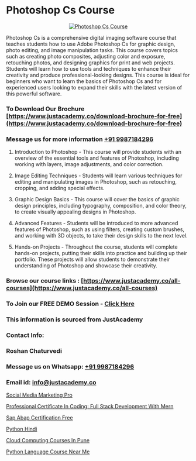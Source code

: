 # Photoshop Cs Course

<p align="center">
  <a href="https://justacademy.co/course-detail/photoshop-training">
    <img src="https://justacademy.co/storage2/course_image/1676637576_course_image.webp" alt="Photoshop Cs Course">
  </a>
</p>


Photoshop Cs is a comprehensive digital imaging software course that teaches students how to use Adobe Photoshop Cs for graphic design, photo editing, and image manipulation tasks. This course covers topics such as creating photo composites, adjusting color and exposure, retouching photos, and designing graphics for print and web projects. Students will learn how to use tools and techniques to enhance their creativity and produce professional-looking designs. This course is ideal for beginners who want to learn the basics of Photoshop Cs and for experienced users looking to expand their skills with the latest version of this powerful software.
### To Download Our Brochure [https://www.justacademy.co/download-brochure-for-free](https://www.justacademy.co/download-brochure-for-free)
### Message us for more information [+91 9987184296](https://api.whatsapp.com/send?phone=919987184296)
1) Introduction to Photoshop - This course will provide students with an overview of the essential tools and features of Photoshop, including working with layers, image adjustments, and color correction. 

2) Image Editing Techniques - Students will learn various techniques for editing and manipulating images in Photoshop, such as retouching, cropping, and adding special effects. 

3) Graphic Design Basics - This course will cover the basics of graphic design principles, including typography, composition, and color theory, to create visually appealing designs in Photoshop. 

4) Advanced Features - Students will be introduced to more advanced features of Photoshop, such as using filters, creating custom brushes, and working with 3D objects, to take their design skills to the next level. 

5) Hands-on Projects - Throughout the course, students will complete hands-on projects, putting their skills into practice and building up their portfolio. These projects will allow students to demonstrate their understanding of Photoshop and showcase their creativity.

### Browse our course links : [https://www.justacademy.co/all-courses](https://www.justacademy.co/all-courses) 
### To Join our FREE DEMO Session - [Click Here](https://www.justacademy.co/register-for-course-demo)


### This information is sourced from JustAcademy
### Contact Info:
### Roshan Chaturvedi
### Message us on Whatsapp: [+91 9987184296](https://api.whatsapp.com/send?phone=919987184296)
### Email id: [info@justacademy.co](mailto:info@justacademy.co)
                
[Social Media Marketing Pro](https://www.linkedin.com/pulse/social-media-marketing-pro-justacademy-sunnyvale-wiwbc?trackingId=XesVuryRokDE4Y%2BaMnM77Q%3D%3D&lipi=urn%3Ali%3Apage%3Ad_flagship3_company_admin%3BUjFoUpg3TaeqGUVsU2Vh7w%3D%3D)

[Professional Certificate In Coding: Full Stack Development With Mern](https://www.linkedin.com/pulse/professional-certificate-coding-full-stack-development-iwoae?trackingId=IpwO5qYvCr%2BBI5u4tsgU9w%3D%3D&lipi=urn%3Ali%3Apage%3Ad_flagship3_company_admin%3BzoGgv%2F2GTOq26q6ITzj9KQ%3D%3D)

[Sap Abap Certification Free](https://medium.com/@surajvaishnav5015/sap-abap-certification-free-22eaefa3b526)

[Python Hindi](https://medium.com/@akanshapatil/python-hindi-18c3f29186a0)

[Cloud Computing Courses In Pune](https://justacademyin.github.io/justacademy/cloud-computing-courses-in-pune)

[Python Language Course Near Me](https://justacademyin.github.io/justacademy/python-language-course-near-me)

